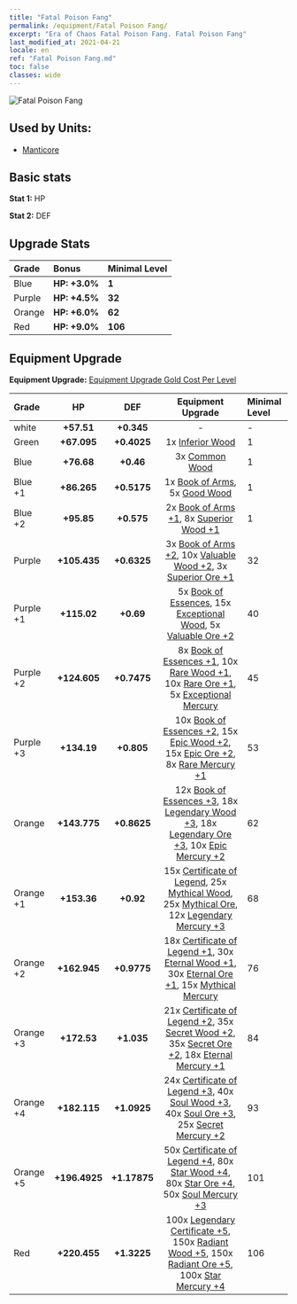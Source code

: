 ```yaml
---
title: "Fatal Poison Fang"
permalink: /equipment/Fatal Poison Fang/
excerpt: "Era of Chaos Fatal Poison Fang. Fatal Poison Fang"
last_modified_at: 2021-04-21
locale: en
ref: "Fatal Poison Fang.md"
toc: false
classes: wide
---
```


  ![Fatal Poison Fang](/images/e/e_7062.png)

## Used by Units:

* [Manticore](/units/Manticore/) 


## Basic stats
 **Stat 1:** HP

 **Stat 2:** DEF

## Upgrade Stats

  |     Grade    |   Bonus | Minimal Level | 
  |:-------------|:--------|:--------------| 
  | Blue | **HP: +3.0%** | **1** | 
  | Purple | **HP: +4.5%** | **32** | 
  | Orange | **HP: +6.0%** | **62** | 
  | Red | **HP: +9.0%** | **106** | 


## Equipment Upgrade
 **Equipment Upgrade:** [Equipment Upgrade Gold Cost Per Level](/equipment/EquipmentUpgradeCostPerLevel/) 

  |          Grade      | HP | DEF | Equipment Upgrade | Minimal Level |
  |:--------------------|:---------:|:---------:|:----------------:|:--------------|
  | white | **+57.51** | **+0.345** | - | - |
  | Green | **+67.095** | **+0.4025** | 1x [Inferior Wood](/Items/mat_1/) | 1 |
  | Blue | **+76.68** | **+0.46** | 3x [Common Wood](/Items/mat_7/) | 1 |
  | Blue +1 | **+86.265** | **+0.5175** | 1x [Book of Arms](/Items/mat_18/), 5x [Good Wood](/Items/mat_13/) | 1 |
  | Blue +2 | **+95.85** | **+0.575** | 2x [Book of Arms +1](/Items/mat_25/), 8x [Superior Wood +1](/Items/mat_20/) | 1 |
  | Purple | **+105.435** | **+0.6325** | 3x [Book of Arms +2](/Items/mat_32/), 10x [Valuable Wood +2](/Items/mat_27/), 3x [Superior Ore +1](/Items/mat_19/) | 32 |
  | Purple +1 | **+115.02** | **+0.69** | 5x [Book of Essences](/Items/mat_39/), 15x [Exceptional Wood](/Items/mat_34/), 5x [Valuable Ore +2](/Items/mat_26/) | 40 |
  | Purple +2 | **+124.605** | **+0.7475** | 8x [Book of Essences +1](/Items/mat_46/), 10x [Rare Wood +1](/Items/mat_41/), 10x [Rare Ore +1](/Items/mat_40/), 5x [Exceptional Mercury](/Items/mat_35/) | 45 |
  | Purple +3 | **+134.19** | **+0.805** | 10x [Book of Essences +2](/Items/mat_53/), 15x [Epic Wood +2](/Items/mat_48/), 15x [Epic Ore +2](/Items/mat_47/), 8x [Rare Mercury +1](/Items/mat_42/) | 53 |
  | Orange | **+143.775** | **+0.8625** | 12x [Book of Essences +3](/Items/mat_60/), 18x [Legendary Wood +3](/Items/mat_55/), 18x [Legendary Ore +3](/Items/mat_54/), 10x [Epic Mercury +2](/Items/mat_49/) | 62 |
  | Orange +1 | **+153.36** | **+0.92** | 15x [Certificate of Legend](/Items/mat_67/), 25x [Mythical Wood](/Items/mat_62/), 25x [Mythical Ore](/Items/mat_61/), 12x [Legendary Mercury +3](/Items/mat_56/) | 68 |
  | Orange +2 | **+162.945** | **+0.9775** | 18x [Certificate of Legend +1](/Items/mat_74/), 30x [Eternal Wood +1](/Items/mat_69/), 30x [Eternal Ore +1](/Items/mat_68/), 15x [Mythical Mercury](/Items/mat_63/) | 76 |
  | Orange +3 | **+172.53** | **+1.035** | 21x [Certificate of Legend +2](/Items/mat_81/), 35x [Secret Wood +2](/Items/mat_76/), 35x [Secret Ore +2](/Items/mat_75/), 18x [Eternal Mercury +1](/Items/mat_70/) | 84 |
  | Orange +4 | **+182.115** | **+1.0925** | 24x [Certificate of Legend +3](/Items/mat_88/), 40x [Soul Wood +3](/Items/mat_83/), 40x [Soul Ore +3](/Items/mat_82/), 25x [Secret Mercury +2](/Items/mat_77/) | 93 |
  | Orange +5 | **+196.4925** | **+1.17875** | 50x [Certificate of Legend +4](/Items/mat_95/), 80x [Star Wood +4](/Items/mat_90/), 80x [Star Ore +4](/Items/mat_89/), 50x [Soul Mercury +3](/Items/mat_84/) | 101 |
  | Red | **+220.455** | **+1.3225** | 100x [Legendary Certificate +5](/Items/mat_102/), 150x [Radiant Wood +5](/Items/mat_97/), 150x [Radiant Ore +5](/Items/mat_96/), 100x [Star Mercury +4](/Items/mat_91/) | 106 |


